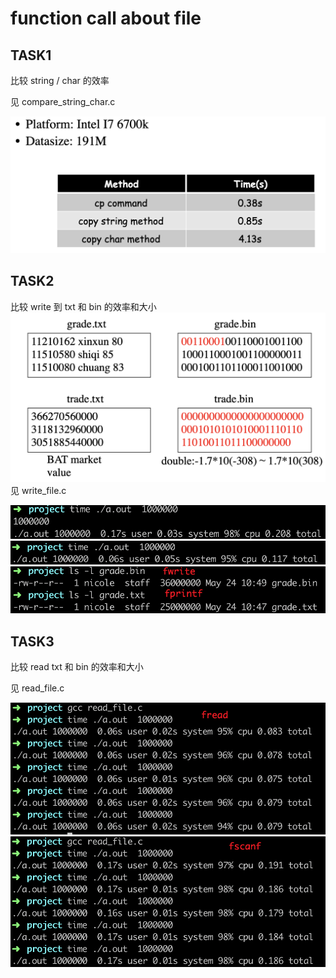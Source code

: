 # function call about file 

## TASK1

比较 string / char 的效率

见 compare_string_char.c

![compare](images/compare.png)

## TASK2

比较 write 到 txt 和 bin 的效率和大小
![compare](images/bin_compare_txt.png)
见 write_file.c

![write](images/1000000_fprintf.png)
![write](images/1000000_fwrite.png)
![write](images/size.png)

## TASK3

比较 read txt 和 bin 的效率和大小

见 read_file.c

![read](images/fread.png)
![read](images/fscanf.png)
